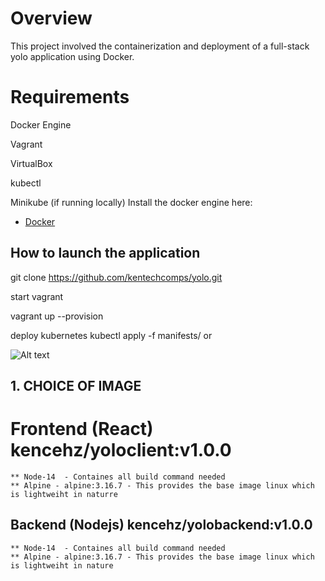 # Overview
This project involved the containerization and deployment of a full-stack yolo application using Docker.


# Requirements
Docker Engine

Vagrant

VirtualBox

kubectl

Minikube (if running locally)
Install the docker engine here:
- [Docker](https://docs.docker.com/engine/install/) 

## How to launch the application 

git clone https://github.com/kentechcomps/yolo.git

start vagrant

vagrant up --provision

deploy kubernetes 
kubectl apply -f manifests/
or


![Alt text](dockerhubimage.png)


  ## 1. CHOICE OF IMAGE

   # Frontend (React) kencehz/yoloclient:v1.0.0

    ** Node-14  - Containes all build command needed
    ** Alpine - alpine:3.16.7 - This provides the base image linux which is lightweiht in naturre

   ## Backend (Nodejs)  kencehz/yolobackend:v1.0.0

    ** Node-14  - Containes all build command needed
    ** Alpine - alpine:3.16.7 - This provides the base image linux which is lightweiht in nature
